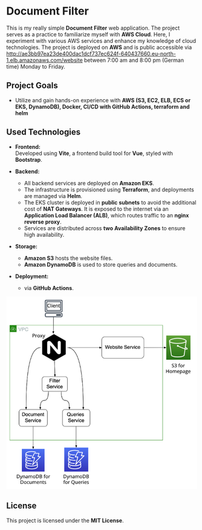 # Document Filter
This is my really simple **Document Filter** web application. The project serves as a practice to familiarize myself with **AWS Cloud**. Here, I experiment with various AWS services and enhance my knowledge of cloud technologies.
The project is deployed on **AWS** and is public accessible via http://ae3bb97ea23de400dac1dcf737ec624f-640437660.eu-north-1.elb.amazonaws.com/website between 7:00 am and 8:00 pm (German time) Monday to Friday. 

## Project Goals
- Utilize and gain hands-on experience with **AWS (S3, EC2, ELB, ECS or EKS, DynamoDB), Docker, CI/CD with GitHub Actions, terraform and helm**

## Used Technologies

- **Frontend:**  
  Developed using **Vite**, a frontend build tool for **Vue**, styled with **Bootstrap**.

- **Backend:**  
  - All backend services are deployed on **Amazon EKS**.  
  - The infrastructure is provisioned using **Terraform**, and deployments are managed via **Helm**.  
  - The EKS cluster is deployed in **public subnets** to avoid the additional cost of **NAT Gateways**. It is exposed to the internet via an **Application Load Balancer (ALB)**, which routes traffic to an **nginx reverse proxy**.
  - Services are distributed across **two Availability Zones** to ensure high availability.


- **Storage:**  
  - **Amazon S3** hosts the website files.  
  - **Amazon DynamoDB** is used to store queries and documents.

- **Deployment:**  
  - via **GitHub Actions**.


![Cloud-Architektur](Cloud_architecture.png)


## License
This project is licensed under the **MIT License**.